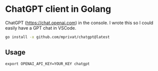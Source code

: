 # ChatGPT client in Golang

ChatGPT (<https://chat.openai.com>) in the console. I wrote this so I could easily have a GPT chat in VSCode.

```sh
go install -x github.com/mprivat/chatgpt@latest
```

## Usage

    export OPENAI_API_KEY=YOUR_KEY chatgpt
